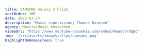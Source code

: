 ```yaml
---
title: SAMSUNG Galaxy Z Flip5
sortOrder: 100
date: 2022-03-24
description: "Music supervision; Thomas Harmsen"
agency: MassiveMusic Amsterdam
videoUrl: "https://www.youtube-nocookie.com/embed/MeuycYr8qEo"
img: '/src/assets/images/clips/samsung.png'
highlightOnHomescreen: true
---
```


